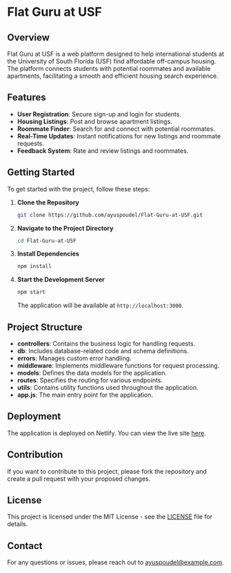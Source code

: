 
# Flat Guru at USF

## Overview

Flat Guru at USF is a web platform designed to help international students at the University of South Florida (USF) find affordable off-campus housing. The platform connects students with potential roommates and available apartments, facilitating a smooth and efficient housing search experience.

## Features

- **User Registration**: Secure sign-up and login for students.
- **Housing Listings**: Post and browse apartment listings.
- **Roommate Finder**: Search for and connect with potential roommates.
- **Real-Time Updates**: Instant notifications for new listings and roommate requests.
- **Feedback System**: Rate and review listings and roommates.

## Getting Started

To get started with the project, follow these steps:

1. **Clone the Repository**

    ```bash
    git clone https://github.com/ayuspoudel/Flat-Guru-at-USF.git
    ```

2. **Navigate to the Project Directory**

    ```bash
    cd Flat-Guru-at-USF
    ```

3. **Install Dependencies**

    ```bash
    npm install
    ```

4. **Start the Development Server**

    ```bash
    npm start
    ```

    The application will be available at `http://localhost:3000`.

## Project Structure

- **controllers**: Contains the business logic for handling requests.
- **db**: Includes database-related code and schema definitions.
- **errors**: Manages custom error handling.
- **middleware**: Implements middleware functions for request processing.
- **models**: Defines the data models for the application.
- **routes**: Specifies the routing for various endpoints.
- **utils**: Contains utility functions used throughout the application.
- **app.js**: The main entry point for the application.

## Deployment

The application is deployed on Netlify. You can view the live site [here](https://your-netlify-site-url.com).

## Contribution

If you want to contribute to this project, please fork the repository and create a pull request with your proposed changes.

## License

This project is licensed under the MIT License - see the [LICENSE](LICENSE) file for details.

## Contact

For any questions or issues, please reach out to [ayuspoudel@example.com](mailto:ayuspoudel@example.com).

